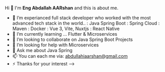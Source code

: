 Hi 👋 I'm **Eng Abdallah AARshan** and this is about me.

- 🔭 I’m experianced full stack developer who worked with the most advanced tech stack in the world.. 
       : Java Spring Boot
       : Spring Cloud
       : Maven
       : Docker
       : Vue 3, Vite, Nuxtjs
       : React Native
- 🌱 I’m currently learning ... Flutter & Microservices
- 👯 I’m looking to collaborate on Java Spring Boot Projects
- 🤔 I’m looking for help with Microservices
- 💬 Ask me about Java Spring
- 📫 You can each me via: abdullahiaarshan@gmail.com
- ⚡ Thanks for your interest 
-->
